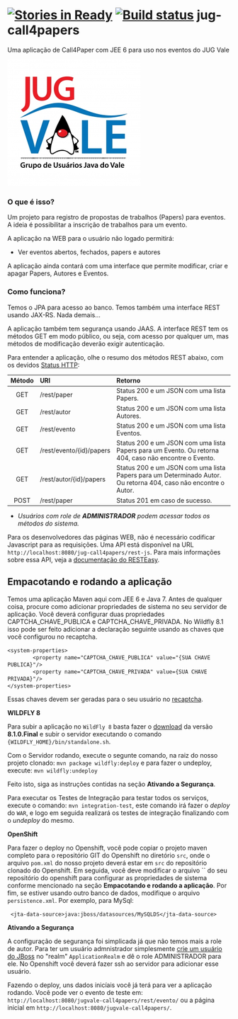 [![Stories in Ready](https://badge.waffle.io/Jug-Vale/jug-call4papers.png?label=ready&title=Ready)](https://waffle.io/Jug-Vale/jug-call4papers)
[![Build status](https://travis-ci.org/Jug-Vale/jug-call4papers.png)](https://travis-ci.org/Jug-Vale/jug-call4papers.png?branch=master)
jug-call4papers
===============

Uma aplicação de Call4Paper com JEE 6 para uso nos eventos do JUG Vale

![JUG](src/main/webapp/img/logo_jug_vale_final.jpg)

### O que é isso?

Um projeto para registro de propostas de trabalhos (Papers) para eventos. A ideia é possibilitar a inscrição de trabalhos para um evento.

A aplicação na WEB para o usuário não logado permitirá:

* Ver eventos abertos, fechados, papers e autores

A aplicação ainda contará com uma interface que permite modificar, criar e apagar Papers, Autores e Eventos. 

### Como funciona?

Temos o JPA para acesso ao banco. Temos também uma interface REST usando JAX-RS. Nada demais...

A aplicação também tem segurança usando JAAS. A interface REST tem os métodos GET em modo público, ou seja, com acesso por qualquer um, mas métodos de modificação deverão exigir autenticação. 

Para entender a aplicação, olhe o resumo dos métodos REST abaixo, com os devidos [Status HTTP](http://www.restapitutorial.com/httpstatuscodes.html):


Método 	  | URI											              | Retorno 
:-----:	  | :-------------------------------------| :------------------
GET		    | /rest/paper                        |  Status 200 e um JSON com uma lista Papers.
GET		    | /rest/autor                        |  Status 200 e um JSON com uma lista Autores.
GET		    | /rest/evento                       |  Status 200 e um JSON com uma lista Eventos.
GET		    | /rest/evento/{id}/papers           |  Status 200 e um JSON com uma lista Papers para um Evento. Ou retorna 404, caso não encontre o Evento.
GET		    | /rest/autor/{id}/papers            |  Status 200 e um JSON com uma lista Papers para um Determinado Autor. Ou retorna 404, caso não encontre o Autor.
POST		  | /rest/paper                                      | Status 201 em caso de sucesso.

* _Usuários com role de **ADMINISTRADOR** podem acessar todos os métodos do sistema._


Para os desenvolvedores das páginas WEB, não é necessário codificar Javascript para as requisições. Uma API está disponível na URL `http://localhost:8080/jug-call4papers/rest-js`. Para mais informações sobre essa API, veja a [documentação do RESTEasy](http://docs.jboss.org/resteasy/docs/2.3.7.Final/userguide/html/AJAX_Client.html#d4e1923).

**Empacotando e rodando a aplicação**
--------

Temos uma aplicação Maven aqui com JEE 6 e Java 7.
Antes de qualquer coisa, procure como adicionar propriedades de sistema no seu servidor de aplicação. Você deverá configurar duas propriedades CAPTCHA_CHAVE_PUBLICA e CAPTCHA_CHAVE_PRIVADA. No Wildfly 8.1 isso pode ser feito adicionar a declaração seguinte usando as chaves que você configurou no recaptcha.
~~~
<system-properties>
        <property name="CAPTCHA_CHAVE_PUBLICA" value="{SUA CHAVE PUBLICA}"/>
        <property name="CAPTCHA_CHAVE_PRIVADA" value={SUA CHAVE PRIVADA}"/>
</system-properties>
~~~
Essas chaves devem ser geradas para o seu usuário no [recaptcha](http://www.google.com/recaptcha/intro/index.html).

**WILDFLY 8**

Para subir a aplicação no `WildFly 8` basta fazer o [download](http://wildfly.org/downloads/) da versão **8.1.0.Final** e subir o servidor executando o comando `{WILDFLY_HOME}/bin/standalone.sh`.

Com o Servidor rodando, execute o segunte comando, na raiz do nosso projeto clonado: `mvn package wildfly:deploy` e para fazer o undeploy, execute: `mvn wildfly:undeploy`

Feito isto, siga as instruções contidas na seção **Ativando a Segurança**.

Para executar os Testes de Integração para testar todos os serviços, execute o comando: `mvn integration-test`, este comando irá fazer o _deploy_ do `WAR`, e logo em seguida realizará os testes de integração finalizando com o _undeploy_ do mesmo.

**OpenShift**

Para fazer o deploy no Openshift, você pode copiar o projeto maven  completo para o repositório GIT do Openshift no diretório `src`, onde o arquivo `pom.xml` do nosso projeto deverá estar em `src` do repositório clonado do Openshift.
Em seguida, você deve modificar o arquivo `` do seu repositório do openshift para configurar as propriedades de sistema conforme mencionado na seção **Empacotando e rodando a aplicação**.
Por fim, se estiver usando outro banco de dados, modifique o arquivo `persistence.xml`. Por exemplo, para MySql:
~~~
 <jta-data-source>java:jboss/datasources/MySQLDS</jta-data-source>
~~~

**Ativando a Segurança**

A configuração de segurança foi simplicada já que não temos mais a role de autor. Para ter um usuário admnistrador simplesmente [crie um usuário do JBoss](https://docs.jboss.org/author/display/AS71/add-user+utility) no "realm"   `ApplicationRealm` e dê o role ADMINISTRADOR para ele.
No Openshift você deverá fazer ssh ao servidor para adicionar esse usuário.

Fazendo o deploy, uns dados inicíais você já terá para ver a aplicação rodando. Você pode ver o evento de teste em: `http://localhost:8080/jugvale-call4papers/rest/evento/` ou a página inicial em `http://localhost:8080/jugvale-call4papers/`.

